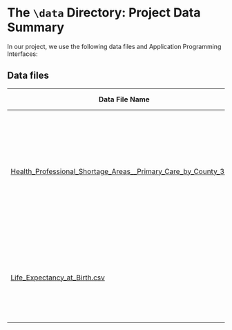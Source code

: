 # The `\data` Directory: Project Data Summary 

In our project, we use the following data files and Application Programming Interfaces:

## Data files
|Data File Name | Brief Description|
|---------------| -----------------|
|[Health_Professional_Shortage_Areas__Primary_Care_by_County_3.csv](./Health_Professional_Shortage_Areas__Primary_Care_by_County_3.csv) | This file contains the shortage status of primary care providers county by county across the nation. (See report for details.)
|[Life_Expectancy_at_Birth.csv](./Life_Expectancy_at_Birth.csv) | This file contains the life expectancy at birth of each county. (See the report for details.)



